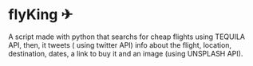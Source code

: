 # flyKing ✈
A script made with python that searchs for cheap flights using TEQUILA API, then, it tweets ( using twitter API) info about the flight, 
location, destination, dates, a link to buy it and an image (using UNSPLASH API).


